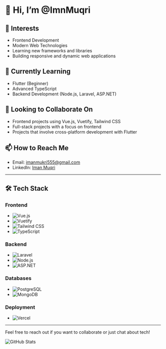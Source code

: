 # 👋 Hi, I’m @ImnMuqri

## 👀 Interests
- Frontend Development
- Modern Web Technologies
- Learning new frameworks and libraries
- Building responsive and dynamic web applications

## 🌱 Currently Learning
- Flutter (Beginner)
- Advanced TypeScript
- Backend Development (Node.js, Laravel, ASP.NET)

## 💞️ Looking to Collaborate On
- Frontend projects using Vue.js, Vuetify, Tailwind CSS
- Full-stack projects with a focus on frontend
- Projects that involve cross-platform development with Flutter

## 📫 How to Reach Me
- Email: [imanmukri555@gmail.com](mailto:imanmukri555@gmail.com)
- LinkedIn: [Iman Muqri](https://www.linkedin.com/in/imnmuqri)

---

## 🛠️ Tech Stack

### Frontend
- ![Vue.js](https://img.shields.io/badge/Vue.js-35495E?style=for-the-badge&logo=vue.js&logoColor=4FC08D)
- ![Vuetify](https://img.shields.io/badge/Vuetify-1867C0?style=for-the-badge&logo=vuetify&logoColor=AEDDFF)
- ![Tailwind CSS](https://img.shields.io/badge/Tailwind_CSS-38B2AC?style=for-the-badge&logo=tailwind-css&logoColor=white)
- ![TypeScript](https://img.shields.io/badge/TypeScript-007ACC?style=for-the-badge&logo=typescript&logoColor=white)

### Backend
- ![Laravel](https://img.shields.io/badge/Laravel-FF2D20?style=for-the-badge&logo=laravel&logoColor=white)
- ![Node.js](https://img.shields.io/badge/Node.js-339933?style=for-the-badge&logo=nodedotjs&logoColor=white)
- ![ASP.NET](https://img.shields.io/badge/ASP.NET-512BD4?style=for-the-badge&logo=dotnet&logoColor=white)

### Databases
- ![PostgreSQL](https://img.shields.io/badge/PostgreSQL-316192?style=for-the-badge&logo=postgresql&logoColor=white)
- ![MongoDB](https://img.shields.io/badge/MongoDB-47A248?style=for-the-badge&logo=mongodb&logoColor=white)

### Deployment
- ![Vercel](https://img.shields.io/badge/Vercel-000000?style=for-the-badge&logo=vercel&logoColor=white)

---

Feel free to reach out if you want to collaborate or just chat about tech!

![GitHub Stats](https://github-readme-stats.vercel.app/api?username=ImnMuqri&show_icons=true&theme=radical)

